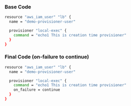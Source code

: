 
### Base Code

```sh
resource "aws_iam_user" "lb" {
  name = "demo-provisioner-user"

  provisioner "local-exec" {
    command = "echo1 This is creation time provisioner"
  }
}
```

### Final Code (on-failure to continue)

```sh
resource "aws_iam_user" "lb" {
  name = "demo-provisioner-user"

  provisioner "local-exec" {
    command = "echo1 This is creation time provisioner"
    on_failure = continue
  }
}
```